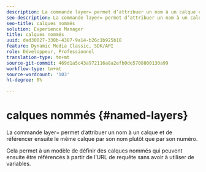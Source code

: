 ```yaml
---
description: La commande layer= permet d’attribuer un nom à un calque et de référencer ensuite le même calque par son nom plutôt que par son numéro.
seo-description: La commande layer= permet d’attribuer un nom à un calque et de référencer ensuite le même calque par son nom plutôt que par son numéro.
seo-title: calques nommés
solution: Experience Manager
title: calques nommés
uuid: dad30027-338b-4387-9a14-b26c1b925b18
feature: Dynamic Media Classic, SDK/API
role: Développeur, Professionnel
translation-type: tm+mt
source-git-commit: 469d1a5c43a972116a8a2efb0de5708800130a99
workflow-type: tm+mt
source-wordcount: '103'
ht-degree: 0%

---
```



# calques nommés {#named-layers}

La commande layer= permet d’attribuer un nom à un calque et de référencer ensuite le même calque par son nom plutôt que par son numéro.

Cela permet à un modèle de définir des calques nommés qui peuvent ensuite être référencés à partir de l’URL de requête sans avoir à utiliser de variables.
